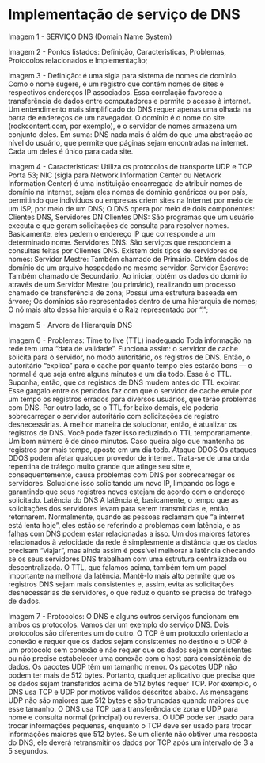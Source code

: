 # Implementação de serviço de DNS

Imagem 1 - SERVIÇO DNS (Domain Name System)

Imagem 2 - Pontos listados: Definição, Caracteristicas, Problemas, Protocolos relacionados e Implementação;

Imagem 3 - Definição: é uma sigla para sistema de nomes de domínio. Como o nome sugere, é um registro que contém nomes de sites e respectivos endereços IP associados. Essa correlação favorece a transferência de dados entre computadores e permite o acesso à internet. Um entendimento mais simplificado do DNS requer apenas uma olhada na barra de endereços de um navegador. O domínio é o nome do site (rockcontent.com, por exemplo), e o servidor de nomes armazena um conjunto deles.
Em suma: DNS nada mais é além do que uma abstração ao nível do usuário, que permite que páginas sejam encontradas na internet. Cada um deles é único para cada site.

Imagem 4 - Caracteristicas: 
    Utiliza os protocolos de transporte UDP e TCP
      Porta 53;
    NIC (sigla para Network Information Center ou Network Information Center) é uma instituição encarregada de atribuir nomes de domínio na Internet, sejam eles nomes de domínio genéricos ou por país, permitindo que indivíduos ou empresas criem sites na Internet por meio de um ISP, por meio de um DNS;
    O DNS opera por meio de dois componentes: Clientes DNS, Servidores DN
        Clientes DNS: São programas que um usuário executa e que geram solicitações de consulta para resolver nomes. Basicamente, eles pedem o endereço IP que                   corresponde a um determinado nome.
        Servidores DNS: São serviços que respondem a consultas feitas por Clientes DNS. Existem dois tipos de servidores de nomes: 
            Servidor Mestre: Também chamado de Primário. Obtém dados de domínio de um arquivo hospedado no mesmo servidor.
            Servidor Escravo: Também chamado de Secundário. Ao iniciar, obtém os dados do domínio através de um Servidor Mestre (ou primário), realizando um processo                 chamado de transferência de zona;
    Possui uma estrutura baseada em árvore;
    Os domínios são representados dentro de uma hierarquia de nomes;
    O nó mais alto dessa hierarquia é o Raiz representado por “.”;

Imagem 5 - Arvore de Hierarquia DNS

Imagem 6 - Problemas: 
    Time to live (TTL) inadequado
Toda informação na rede tem uma “data de validade”. 
Funciona assim: o servidor de cache solicita para o servidor, no modo autoritário, os registros de DNS. Então, o autoritário “explica” para o cache por quanto tempo eles estarão bons — o normal é que seja entre alguns minutos e um dia todo. Esse é o TTL.
Suponha, então, que os registros de DNS mudem antes do TTL expirar. Esse gargalo entre os períodos faz com que o servidor de cache envie por um tempo os registros errados para diversos usuários, que terão problemas com DNS.
Por outro lado, se o TTL for baixo demais, ele poderia sobrecarregar o servidor autoritário com solicitações de registro desnecessárias.
A melhor maneira de solucionar, então, é atualizar os registros de DNS. Você pode fazer isso reduzindo o TTL temporariamente. Um bom número é de cinco minutos. Caso queira algo que mantenha os registros por mais tempo, aposte em um dia todo.
    Ataque DDOS
Os ataques DDOS podem afetar qualquer provedor de internet.
Trata-se de uma onda repentina de tráfego muito grande que atinge seu site e, consequentemente, causa problemas com DNS por sobrecarregar os servidores. Solucione isso solicitando um novo IP, limpando os logs e garantindo que seus registros novos estejam de acordo com o endereço solicitado.
    Latência do DNS
A latência é, basicamente, o tempo que as solicitações dos servidores levam para serem transmitidas e, então, retornarem. Normalmente, quando as pessoas reclamam que “a internet está lenta hoje”, eles estão se referindo a problemas com latência, e as falhas com DNS podem estar relacionadas a isso.
Um dos maiores fatores relacionados à velocidade da rede é simplesmente a distância que os dados precisam “viajar”, mas ainda assim é possível melhorar a latência checando se os seus servidores DNS trabalham com uma estrutura centralizada ou descentralizada.
O TTL, que falamos acima, também tem um papel importante na melhora da latência. Mantê-lo mais alto permite que os registros DNS sejam mais consistentes e, assim, evita as solicitações desnecessárias de servidores, o que reduz o quanto se precisa do tráfego de dados.

Imagem 7 - Protocolos: 
    O DNS e alguns outros serviços funcionam em ambos os protocolos. Vamos dar um exemplo do serviço DNS. Dois protocolos são diferentes um do outro. O TCP é um protocolo orientado a conexão e requer que os dados sejam consistentes no destino e o UDP é um protocolo sem conexão e não requer que os dados sejam consistentes ou não precise estabelecer uma conexão com o host para consistência de dados. 
Os pacotes UDP têm um tamanho menor. Os pacotes UDP não podem ter mais de 512 bytes. Portanto, qualquer aplicativo que precise que os dados sejam transferidos acima de 512 bytes requer TCP. Por exemplo, o DNS usa TCP e UDP por motivos válidos descritos abaixo. As mensagens UDP não são maiores que 512 bytes e são truncadas quando maiores que esse tamanho. O DNS usa TCP para transferência de zona e UDP para nome e consulta normal (principal) ou reversa. O UDP pode ser usado para trocar informações pequenas, enquanto o TCP deve ser usado para trocar informações maiores que 512 bytes. Se um cliente não obtiver uma resposta do DNS, ele deverá retransmitir os dados por TCP após um intervalo de 3 a 5 segundos.
